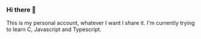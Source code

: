 ### Hi there 👋

This is my personal account, whatever I want I share it. I'm currently trying to learn C, Javascript and Typescript.
